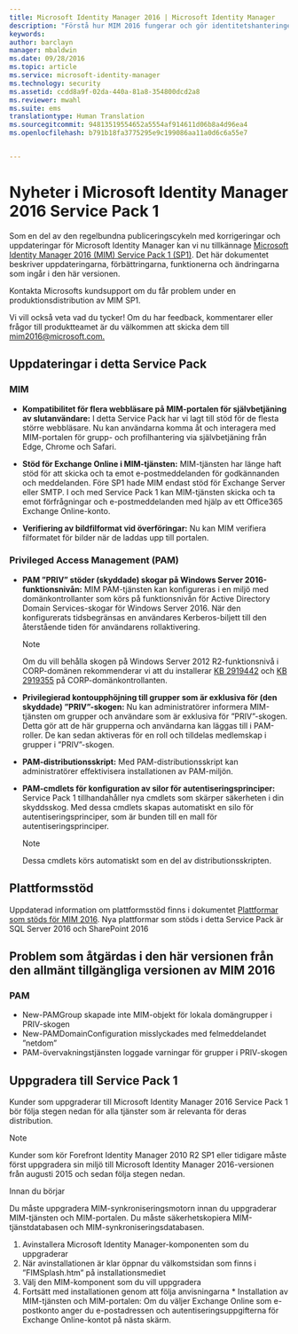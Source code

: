 ```yaml
---
title: Microsoft Identity Manager 2016 | Microsoft Identity Manager
description: "Förstå hur MIM 2016 fungerar och gör identitetshanteringen säkrare och enklare både lokalt och i molnet."
keywords: 
author: barclayn
manager: mbaldwin
ms.date: 09/28/2016
ms.topic: article
ms.service: microsoft-identity-manager
ms.technology: security
ms.assetid: ccdd8a9f-02da-440a-81a8-354800dcd2a8
ms.reviewer: mwahl
ms.suite: ems
translationtype: Human Translation
ms.sourcegitcommit: 94813519554652a5554af914611d06b8a4d96ea4
ms.openlocfilehash: b791b18fa3775295e9c199086aa11a0d6c6a55e7


---
```

# <a name="whats-new-for-microsoft-identity-manager-2016-service-pack-1"></a>Nyheter i Microsoft Identity Manager 2016 Service Pack 1 #

Som en del av den regelbundna publiceringscykeln med korrigeringar och uppdateringar för Microsoft Identity Manager kan vi nu tillkännage [Microsoft Identity Manager 2016 (MIM) Service Pack 1 (SP1)](https://msdn.microsoft.com/subscriptions/downloads/?fileid=70212#searchTerm=&Languages=en&PageSize=10&PageIndex=0&FileId=70212). Det här dokumentet beskriver uppdateringarna, förbättringarna, funktionerna och ändringarna som ingår i den här versionen.

Kontakta Microsofts kundsupport om du får problem under en produktionsdistribution av MIM SP1.

Vi vill också veta vad du tycker! Om du har feedback, kommentarer eller frågor till produktteamet är du välkommen att skicka dem till [mim2016@microsoft.com.](mailto:mim2016@microsoft.com)



## <a name="updates-in-this-service-pack"></a>Uppdateringar i detta Service Pack #

### <a name="mim"></a>MIM

- **Kompatibilitet för flera webbläsare på MIM-portalen för självbetjäning av slutanvändare:** I detta Service Pack har vi lagt till stöd för de flesta större webbläsare. Nu kan användarna komma åt och interagera med MIM-portalen för grupp- och profilhantering via självbetjäning från Edge, Chrome och Safari.

- **Stöd för Exchange Online i MIM-tjänsten:** MIM-tjänsten har länge haft stöd för att skicka och ta emot e-postmeddelanden för godkännanden och meddelanden. Före SP1 hade MIM endast stöd för Exchange Server eller SMTP. I och med Service Pack 1 kan MIM-tjänsten skicka och ta emot förfrågningar och e-postmeddelanden med hjälp av ett Office365 Exchange Online-konto.

- **Verifiering av bildfilformat vid överföringar:** Nu kan MIM verifiera filformatet för bilder när de laddas upp till portalen.

### <a name="privileged-access-managementpam"></a>Privileged Access Management (PAM)

- **PAM ”PRIV” stöder (skyddade) skogar på Windows Server 2016-funktionsnivån:** MIM PAM-tjänsten kan konfigureras i en miljö med domänkontrollanter som körs på funktionsnivån för Active Directory Domain Services-skogar för Windows Server 2016. När den konfigurerats tidsbegränsas en användares Kerberos-biljett till den återstående tiden för användarens rollaktivering.

    >[!Note]
    Om du vill behålla skogen på Windows Server 2012 R2-funktionsnivå i CORP-domänen rekommenderar vi att du installerar [KB 2919442](https://support.microsoft.com/en-us/kb/2919442) och [KB 2919355](https://support.microsoft.com/en-us/kb/2919355) på CORP-domänkontrollanten.

- **Privilegierad kontoupphöjning till grupper som är exklusiva för (den skyddade) ”PRIV”-skogen:** Nu kan administratörer informera MIM-tjänsten om grupper och användare som är exklusiva för ”PRIV”-skogen. Detta gör att de här grupperna och användarna kan läggas till i PAM-roller.  De kan sedan aktiveras för en roll och tilldelas medlemskap i grupper i ”PRIV”-skogen.

- **PAM-distributionsskript:** Med PAM-distributionsskript kan administratörer effektivisera installationen av PAM-miljön.

- **PAM-cmdlets för konfiguration av silor för autentiseringsprinciper:** Service Pack 1 tillhandahåller nya cmdlets som skärper säkerheten i din skyddsskog. Med dessa cmdlets skapas automatiskt en silo för autentiseringsprinciper, som är bunden till en mall för autentiseringsprinciper.

    >[!Note]
    Dessa cmdlets körs automatiskt som en del av distributionsskripten.


## <a name="platform-support"></a>Plattformsstöd
Uppdaterad information om plattformsstöd finns i dokumentet [Plattformar som stöds för MIM 2016](/microsoft-identity-manager/plan-design/microsoft-identity-manager-2016-supported-platforms).  Nya plattformar som stöds i detta Service Pack är SQL Server 2016 och SharePoint 2016

## <a name="issues-fixed-in-this-release-from-mim-2016-general-availability"></a>Problem som åtgärdas i den här versionen från den allmänt tillgängliga versionen av MIM 2016

### <a name="pam"></a>PAM
- New-PAMGroup skapade inte MIM-objekt för lokala domängrupper i PRIV-skogen
- New-PAMDomainConfiguration misslyckades med felmeddelandet ”netdom”
- PAM-övervakningstjänsten loggade varningar för grupper i PRIV-skogen

## <a name="how-to-upgrade-to-service-pack-1"></a>Uppgradera till Service Pack 1

Kunder som uppgraderar till Microsoft Identity Manager 2016 Service Pack 1 bör följa stegen nedan för alla tjänster som är relevanta för deras distribution.

>[!Note]
>Kunder som kör Forefront Identity Manager 2010 R2 SP1 eller tidigare måste först uppgradera sin miljö till Microsoft Identity Manager 2016-versionen från augusti 2015 och sedan följa stegen nedan.

Innan du börjar

Du måste uppgradera MIM-synkroniseringsmotorn innan du uppgraderar MIM-tjänsten och MIM-portalen.
Du måste säkerhetskopiera MIM-tjänstdatabasen och MIM-synkroniseringsdatabasen.

  1. Avinstallera Microsoft Identity Manager-komponenten som du uppgraderar
  2. När avinstallationen är klar öppnar du välkomstsidan som finns i ”FIMSplash.htm” på installationsmediet
  3. Välj den MIM-komponent som du vill uppgradera
  4. Fortsätt med installationen genom att följa anvisningarna
    * Installation av MIM-tjänsten och MIM-portalen: Om du väljer Exchange Online som e-postkonto anger du e-postadressen och autentiseringsuppgifterna för Exchange Online-kontot på nästa skärm.



<!--HONumber=Sep16_HO4-->


